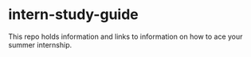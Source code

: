 # intern-study-guide
This repo holds information and links to information on how to ace your summer internship.
